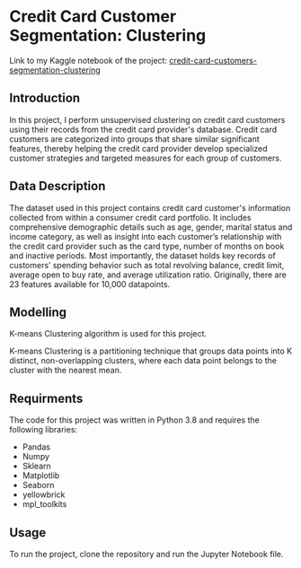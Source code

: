 # Credit Card Customer Segmentation: Clustering
Link to my Kaggle notebook of the project: [credit-card-customers-segmentation-clustering](https://www.kaggle.com/code/nambui433/credit-card-customers-segmentation-clustering)

## Introduction
In this project, I perform unsupervised clustering on credit card customers using their records from the credit card provider's database. Credit card customers are categorized into groups that share similar significant features, thereby helping the credit card provider develop specialized customer strategies and targeted measures for each group of customers. 

## Data Description
The dataset used in this project contains credit card customer's information collected from within a consumer credit card portfolio. It includes comprehensive demographic details such as age, gender, marital status and income category, as well as insight into each customer’s relationship with the credit card provider such as the card type, number of months on book and inactive periods. Most importantly, the dataset holds key records of customers’ spending behavior such as total revolving balance, credit limit, average open to buy rate, and average utilization ratio. Originally, there are 23 features available for 10,000 datapoints. 

## Modelling
K-means Clustering algorithm is used for this project. 

K-means Clustering is a partitioning technique that groups data points into K distinct, non-overlapping clusters, where each data point belongs to the cluster with the nearest mean.

## Requirments
The code for this project was written in Python 3.8 and requires the following libraries:
- Pandas
- Numpy
- Sklearn
- Matplotlib
- Seaborn
- yellowbrick
- mpl_toolkits

## Usage
To run the project, clone the repository and run the Jupyter Notebook file.
